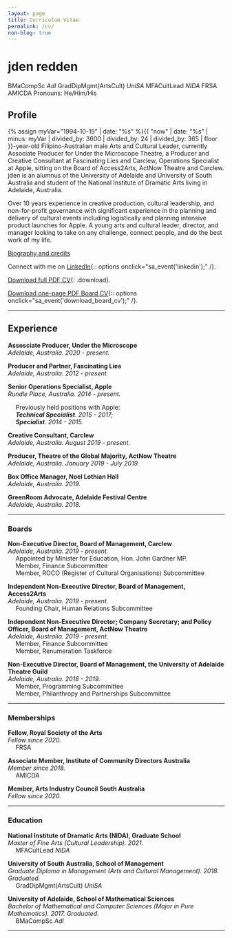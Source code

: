 ```yaml
---
layout: page
title: Curriculum Vitae
permalink: /cv/
non-blog: true
---
```


# jden redden 
BMaCompSc *Adl* GradDipMgmt(ArtsCult) *UniSA* MFACultLead *NIDA* FRSA AMICDA
Pronouns: He/Him/His


## Profile

{% assign myVar="1994-10-15" | date: "%s" %}{{ "now" | date: "%s" | minus: myVar | divided_by: 3600 | divided_by: 24 | divided_by: 365 | floor }}-year-old Filipino-Australian male Arts and Cultural Leader, currently Associate Producer for Under the Microscope Theatre, a Producer and Creative Consultant at Fascinating Lies and Carclew, Operations Specialist at Apple, sitting on the Board of Access2Arts, ActNow Theatre and Carclew. jden is an alumnus of the University of Adelaide and University of South Australia and student of the National Institute of Dramatic Arts living in Adelaide, Australia. 

Over 10 years experience in creative production, cultural leadership, and non-for-profit governance with significant experience in the planning and delivery of cultural events including logistically and planning intensive product launches for Apple. A young arts and cultural leader, director, and manager looking to take on any challenge, connect people, and do the best work of my life.

[Biography and credits](/about#bio)

Connect with me on [LinkedIn](https://www.linkedin.com/in/jdenredden){:: options onclick="sa_event('linkedin');" /}.

[Download full PDF CV](/content/documents/jden-redden-CV.pdf){: .download}.

[Download one-page PDF Board CV](/content/documents/jden-redden-board-CV.pdf){:: options onclick="sa_event('download_board_cv');" /}.

---

## Experience

**Assosciate Producer, Under the Microscope**  
*Adelaide, Australia. 2020 - present.*

**Producer and Partner, Fascinating Lies**  
*Adelaide, Australia. 2012 - present.*

**Senior Operations Specialist, Apple**  
*Rundle Place, Australia. 2014 - present.*

&emsp; Previously held positions with Apple:  
&emsp; ***Technical Specialist**. 2015 - 2017;*  
&emsp; ***Specialist**. 2014 - 2015.*

**Creative Consultant, Carclew**  
*Adelaide, Australia. August 2019 - present.*

**Producer, Theatre of the Global Majority, ActNow Theatre**  
*Adelaide, Australia. January 2019 - July 2019.*

**Box Office Manager, Noel Lothian Hall**  
*Adelaide, Australia. 2019.*

**GreenRoom Advocate, Adelaide Festival Centre**  
*Adelaide, Australia. 2018.*

---

### Boards	

**Non-Executive Director, Board of Management, Carclew**  
*Adelaide, Australia. 2019 - present.*  
&emsp; Appointed by Minister for Education, Hon. John Gardner MP.  
&emsp; Member, Finance Subcommittee  
&emsp; Member, ROCO (Register of Cultural Organisations) Subcommittee

**Independent Non-Executive Director, Board of Management, Access2Arts**  
*Adelaide, Australia. 2019 - present.*  
&emsp; Founding Chair, Human Relations Subcommittee

**Independent Non-Executive Director; Company Secretary; and Policy Officer, Board of Management, ActNow Theatre**  
*Adelaide, Australia. 2019 - present.*  
&emsp; Member, Finance Subcommittee  
&emsp; Member, Renumeration Taskforce

**Non-Executive Director, Board of Management, the University of Adelaide Theatre Guild**  
*Adelaide, Australia. 2018 - 2019.*  
&emsp; Member, Programming Subcommittee  
&emsp; Member, Philanthropy and Partnerships Subcommittee

---

### Memberships

**Fellow, Royal Society of the Arts**  
*Fellow since 2020.*  
&emsp; FRSA

**Associate Member, Institute of Community Directors Australia**  
*Member since 2018.*  
&emsp; AMICDA

**Member, Arts Industry Council South Australia**  
*Fellow since 2020.*  

---

### Education

**National Institute of Dramatic Arts (NIDA), Graduate School**  
*Master of Fine Arts (Cultural Leadership). 2021.*  
&emsp; MFACultLead *NIDA*

**University of South Australia, School of Management**  
*Graduate Diploma in Management (Arts and Cultural Management). 2018. Graduated.*  
&emsp; GradDipMgmt(ArtsCult) *UniSA*

**University of Adelaide, School of Mathematical Sciences**  
*Bachelor of Mathematical and Computer Sciences (Major in Pure Mathematics). 2017. Graduated.*  
&emsp; BMaCompSc *Adl*

---